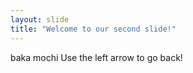 ```yaml
---
layout: slide
title: "Welcome to our second slide!"
---
```

baka mochi
Use the left arrow to go back!
